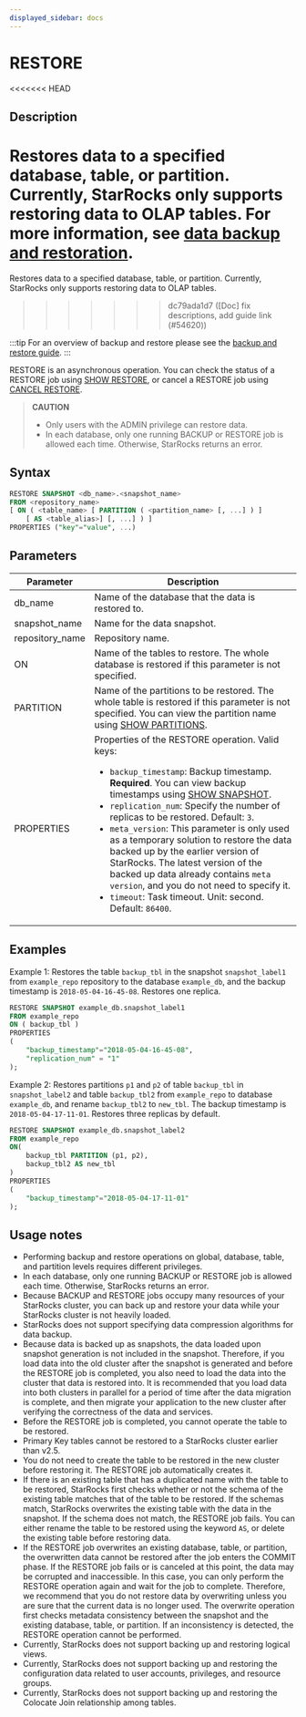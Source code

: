 ```yaml
---
displayed_sidebar: docs
---
```


# RESTORE

<<<<<<< HEAD
## Description

Restores data to a specified database, table, or partition. Currently, StarRocks only supports restoring data to OLAP tables. For more information, see [data backup and restoration](../../../administration/management/Backup_and_restore.md).
=======
Restores data to a specified database, table, or partition. Currently, StarRocks only supports restoring data to OLAP tables.
>>>>>>> dc79ada1d7 ([Doc] fix descriptions, add guide link (#54620))

:::tip
For an overview of backup and restore please see the [backup and restore guide](../../../administration/management/Backup_and_restore.md).
:::

RESTORE is an asynchronous operation. You can check the status of a RESTORE job using [SHOW RESTORE](./SHOW_RESTORE.md), or cancel a RESTORE job using [CANCEL RESTORE](./CANCEL_RESTORE.md).

> **CAUTION**
>
> - Only users with the ADMIN privilege can restore data.
> - In each database, only one running BACKUP or RESTORE job is allowed each time. Otherwise, StarRocks returns an error.

## Syntax

```SQL
RESTORE SNAPSHOT <db_name>.<snapshot_name>
FROM <repository_name>
[ ON ( <table_name> [ PARTITION ( <partition_name> [, ...] ) ]
    [ AS <table_alias>] [, ...] ) ]
PROPERTIES ("key"="value", ...)
```

## Parameters

| **Parameter**   | **Description**                                              |
| --------------- | ------------------------------------------------------------ |
| db_name         | Name of the database that the data is restored to.           |
| snapshot_name   | Name for the data snapshot.                                  |
| repository_name | Repository name.                                             |
| ON              | Name of the tables to restore. The whole database is restored if this parameter is not specified. |
| PARTITION       | Name of the partitions to be restored. The whole table is restored if this parameter is not specified. You can view the partition name using [SHOW PARTITIONS](../table_bucket_part_index/SHOW_PARTITIONS.md). |
| PROPERTIES      | Properties of the RESTORE operation. Valid keys:<ul><li>`backup_timestamp`: Backup timestamp. **Required**. You can view backup timestamps using [SHOW SNAPSHOT](./SHOW_SNAPSHOT.md).</li><li>`replication_num`: Specify the number of replicas to be restored. Default: `3`.</li><li>`meta_version`: This parameter is only used as a temporary solution to restore the data backed up by the earlier version of StarRocks. The latest version of the backed up data already contains `meta version`, and you do not need to specify it.</li><li>`timeout`: Task timeout. Unit: second. Default: `86400`.</li></ul> |

## Examples

Example 1: Restores the table `backup_tbl` in the snapshot `snapshot_label1` from `example_repo` repository to the database `example_db`, and the backup timestamp is `2018-05-04-16-45-08`. Restores one replica.

```SQL
RESTORE SNAPSHOT example_db.snapshot_label1
FROM example_repo
ON ( backup_tbl )
PROPERTIES
(
    "backup_timestamp"="2018-05-04-16-45-08",
    "replication_num" = "1"
);
```

Example 2: Restores partitions `p1` and `p2` of table `backup_tbl` in `snapshot_label2` and table `backup_tbl2` from `example_repo` to database `example_db`, and rename `backup_tbl2` to `new_tbl`. The backup timestamp is `2018-05-04-17-11-01`. Restores three replicas by default.

```SQL
RESTORE SNAPSHOT example_db.snapshot_label2
FROM example_repo
ON(
    backup_tbl PARTITION (p1, p2),
    backup_tbl2 AS new_tbl
)
PROPERTIES
(
    "backup_timestamp"="2018-05-04-17-11-01"
);
```

## Usage notes

- Performing backup and restore operations on global, database, table, and partition levels requires different privileges.
- In each database, only one running BACKUP or RESTORE job is allowed each time. Otherwise, StarRocks returns an error.
- Because BACKUP and RESTORE jobs occupy many resources of your StarRocks cluster, you can back up and restore your data while your StarRocks cluster is not heavily loaded.
- StarRocks does not support specifying data compression algorithms for data backup.
- Because data is backed up as snapshots, the data loaded upon snapshot generation is not included in the snapshot. Therefore, if you load data into the old cluster after the snapshot is generated and before the RESTORE job is completed, you also need to load the data into the cluster that data is restored into. It is recommended that you load data into both clusters in parallel for a period of time after the data migration is complete, and then migrate your application to the new cluster after verifying the correctness of the data and services.
- Before the RESTORE job is completed, you cannot operate the table to be restored.
- Primary Key tables cannot be restored to a StarRocks cluster earlier than v2.5.
- You do not need to create the table to be restored in the new cluster before restoring it. The RESTORE job automatically creates it.
- If there is an existing table that has a duplicated name with the table to be restored, StarRocks first checks whether or not the schema of the existing table matches that of the table to be restored. If the schemas match, StarRocks overwrites the existing table with the data in the snapshot. If the schema does not match, the RESTORE job fails. You can either rename the table to be restored using the keyword `AS`, or delete the existing table before restoring data.
- If the RESTORE job overwrites an existing database, table, or partition, the overwritten data cannot be restored after the job enters the COMMIT phase. If the RESTORE job fails or is canceled at this point, the data may be corrupted and inaccessible. In this case, you can only perform the RESTORE operation again and wait for the job to complete. Therefore, we recommend that you do not restore data by overwriting unless you are sure that the current data is no longer used. The overwrite operation first checks metadata consistency between the snapshot and the existing database, table, or partition. If an inconsistency is detected, the RESTORE operation cannot be performed.
- Currently, StarRocks does not support backing up and restoring logical views.
- Currently, StarRocks does not support backing up and restoring the configuration data related to user accounts, privileges, and resource groups.
- Currently, StarRocks does not support backing up and restoring the Colocate Join relationship among tables.
